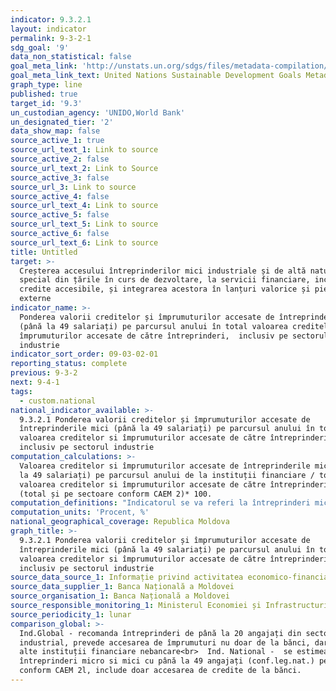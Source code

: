 ```yaml
---
indicator: 9.3.2.1
layout: indicator
permalink: 9-3-2-1
sdg_goal: '9'
data_non_statistical: false
goal_meta_link: 'http://unstats.un.org/sdgs/files/metadata-compilation/Metadata-Goal-9.pdf'
goal_meta_link_text: United Nations Sustainable Development Goals Metadata (pdf 663kB)
graph_type: line
published: true
target_id: '9.3'
un_custodian_agency: 'UNIDO,World Bank'
un_designated_tier: '2'
data_show_map: false
source_active_1: true
source_url_text_1: Link to source
source_active_2: false
source_url_text_2: Link to Source
source_active_3: false
source_url_3: Link to source
source_active_4: false
source_url_text_4: Link to source
source_active_5: false
source_url_text_5: Link to source
source_active_6: false
source_url_text_6: Link to source
title: Untitled
target: >-
  Creșterea accesului întreprinderilor mici industriale și de altă natură, în
  special din țările în curs de dezvoltare, la servicii financiare, inclusiv la
  credite accesibile, și integrarea acestora în lanțuri valorice și piețe
  externe
indicator_name: >-
  Ponderea valorii creditelor și împrumuturilor accesate de întreprinderile mici
  (până la 49 salariați) pe parcursul anului în total valoarea creditelor si
  împrumuturilor accesate de către întreprinderi,  inclusiv pe sectorul
  industrie
indicator_sort_order: 09-03-02-01
reporting_status: complete
previous: 9-3-2
next: 9-4-1
tags:
  - custom.national
national_indicator_available: >-
  9.3.2.1 Ponderea valorii creditelor și împrumuturilor accesate de
  întreprinderile mici (până la 49 salariați) pe parcursul anului în total
  valoarea creditelor si împrumuturilor accesate de către întreprinderi, 
  inclusiv pe sectorul industrie
computation_calculations: >-
  Valoarea creditelor si împrumuturilor accesate de întreprinderile mici (până
  la 49 salariați) pe parcursul anului de la instituții financiare / total
  valoarea creditelor si împrumuturilor accesate de către întreprinderilor
  (total și pe sectoare conform CAEM 2)* 100.
computation_definitions: "Indicatorul se va referi la întreprinderi micro si mici: micro – întreprindere care are cel mult 9 salariați, realizează o cifră anuală de afaceri de până la 9 milioane de lei sau deține active totale de până la 9 milioane de lei;\_mică – întreprindere care are de la 10 până la 49 de salariați, realizează o cifră anuală de afaceri de până la 25 de milioane de lei sau deține active totale de până la 25 de milioane de lei. Salariați  - numărul mediu scriptic al personalului în perioada de gestiune. (art. 5, lit. a și b din Legea Nr. 179 din  21.07.2016)<br>  Întreprinderi din sectorul industrie se clasifica conform ISIC Rev.3.1 si include codurile 15-37, 45, 50-52, 55, 60-64, and 72, sau ISIC rev.4 (sau CAEM rev.2) cu codurile 10-33, 41-43, 45-47, 49-53, 55-56, 58-63.<br>  Instituții financiare includ: bănci și instituții financiare nebancare. Bancă – persoană juridică a cărei activitate constă în atragerea de depozite sau de alte fonduri rambursabile de la public și în acordarea de credite în cont propriu."
computation_units: 'Procent, %'
national_geographical_coverage: Republica Moldova
graph_title: >-
  9.3.2.1 Ponderea valorii creditelor și împrumuturilor accesate de
  întreprinderile mici (până la 49 salariați) pe parcursul anului în total
  valoarea creditelor si împrumuturilor accesate de către întreprinderi, 
  inclusiv pe sectorul industrie
source_data_source_1: Informație privind activitatea economico-financiară a băncilor din RM - BNM
source_data_supplier_1: Banca Națională a Moldovei
source_organisation_1: Banca Națională a Moldovei
source_responsible_monitoring_1: Ministerul Economiei și Infrastructurii
source_periodicity_1: lunar
comparison_global: >-
  Ind.Global - recomanda întreprinderi de până la 20 angajați din sectorul
  industrial, prevede accesarea de împrumuturi nu doar de la bănci, dar si de la
  alte instituții financiare nebancare<br>  Ind. National -  se estimează pentru
  întreprinderi micro si mici cu până la 49 angajați (conf.leg.nat.) pe sectoare
  conform CAEM 2l, include doar accesarea de credite de la bănci.
---
```

